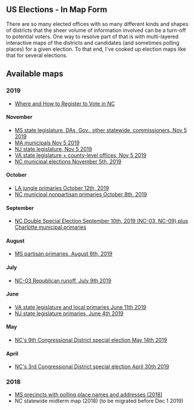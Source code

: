 ## US Elections - In Map Form

There are so many elected offices with so many different kinds and shapes of districts that the sheer volume of information involved can be a turn-off to potential voters. One way to resolve part of that is with multi-layered interactive maps of the districts and candidates (and sometimes polling places) for a given election. To that end, I've cooked up election maps like that for several elections.

## Available maps
### 2019
* [Where and How to Register to Vote in NC](https://fiveham.github.io/Elections/2019/register/nc/sites.html)
#### November
* [MS state legislature, DAs, Gov., other statewide, commissioners, Nov 5 2019](https://fiveham.github.io/Elections/2019/11/05/MS.html)
* [MA municipals Nov 5 2019](https://fiveham.github.io/Elections/2019/11/05/MA.html)
* [NJ state legislature, Nov 5 2019](https://fiveham.github.io/Elections/2019/11/05/NJ.html)
* [VA state legislature + county-level offices, Nov 5 2019](https://fiveham.github.io/Elections/2019/11/05/VA.html)
* [NC municipal elections November 5th, 2019](https://fiveham.github.io/Elections/2019/11/05/NC.html)
#### October
* [LA jungle primaries October 12th, 2019](https://fiveham.github.io/Elections/2019/10/12/LA.html)
* [NC municipal nonpartisan primaries October 8th, 2019](https://fiveham.github.io/Elections/2019/10/08/NC.html)
#### September
* [NC Double Special Election September 10th, 2019 (NC-03, NC-09) plus Charlotte municipal primaries](https://fiveham.github.io/Elections/2019/09/10/NC.html)
#### August
* [MS partisan primaries, August 6th, 2019](https://fiveham.github.io/Elections/2019/08/06/MS.html)
#### July
* [NC-03 Republican runoff, July 9th 2019](https://fiveham.github.io/Elections/2019/07/09/NC03.html)
#### June
* [VA state legislature and local primaries June 11th 2019](https://fiveham.github.io/Elections/2019/primary/VA.html)
* [NJ state legislature primaries, June 4th 2019](https://fiveham.github.io/Elections/2019/primary/NJ.html)
#### May
* [NC's 9th Congressional District special election May 14th 2019](https://fiveham.github.io/Elections/2019/special/NC09.html)
#### April
* [NC's 3rd Congressional District special election April 30th 2019](https://fiveham.github.io/Elections/2019/special/NC03.html)
### 2018
* [MS precincts with polling place names and addresses (2018)](https://fiveham.github.io/Elections/2018/general/MS.html)
* NC statewide midterm map (2018) (to be migrated before Dec 1 2019)
